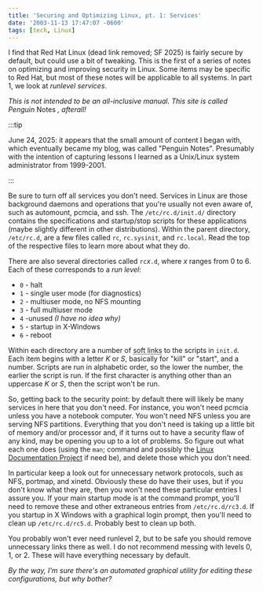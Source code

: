 ```yaml
---
title: 'Securing and Optimizing Linux, pt. 1: Services'
date: '2003-11-13 17:47:07 -0600'
tags: [tech, Linux]
---
```


I find that Red Hat Linux (dead link removed; SF 2025) is fairly
secure by default, but could use a bit of tweaking. This is the first of a
series of notes on optimizing and improving security in Linux. Some items may be
specific to Red Hat, but most of these notes will be applicable to all systems.
In part 1, we look at _runlevel services_.

<!-- truncate -->

_This is not intended to be an all-inclusive manual. This site is called
Penguin_ Notes _, afterall!_

:::tip

June 24, 2025: it appears that the small amount of content I began with, which
eventually became my blog, was called "Penguin Notes". Presumably with the
intention of capturing lessons I learned as a Unix/Linux system administrator from
1999-2001.

:::

Be sure to turn off all services you don't need. Services in Linux are those
  background daemons and operations that you're usually not even aware of, such
  as automount, pcmcia, and ssh. The `/etc/rc.d/init.d/` directory contains the
  specifications and startup/stop scripts for these applications (maybe slightly
  different in other distributions). Within the parent directory, `/etc/rc.d`,
  are a few files called `rc`, `rc.sysinit`, and `rc.local`. Read the top of the
  respective files to learn more about what they do.

There are also several directories called `rc`_x_`.d`, where _x_ ranges from 0
to 6. Each of these corresponds to a _run level_:

* `0` - halt
* `1` - single user mode (for diagnostics)
* `2` - multiuser mode, no NFS mounting
* `3` - full multiuser mode
* `4` -unused _(I have no idea why)_
* `5` - startup in X-Windows
* `6` - reboot

Within each directory are a number of <abbr title="also called shortcuts,
created with ln -s command">soft links</abbr> to the scripts in `init.d`.
Each item begins with a letter _K_ or _S_, basically for "kill" or
"start", and a number. Scripts are run in alphabetic order, so the
lower the number, the earlier the script is run. If the first character is
anything other than an uppercase  _K_ or _S_, then the script won't be run.

So, getting back to the security point: by default there will likely be many
services in here that you don't need. For instance, you won't need pcmcia unless
you have a notebook computer. You won't need NFS unless you are serving NFS
partitions. Everything that you don't need is taking up a little bit of memory
and/or processor and, if it turns out to have a security flaw of any kind, may
be opening you up to a lot of problems. So figure out what each one does (using
the `man`; command and possibly the [Linux Documentation
Project](https://www.tldp.org) if need be), and delete those which you don't
need.

In particular keep a look out for unnecessary network protocols, such as NFS,
portmap, and xinetd. Obviously these do have their uses, but if you don't know
what they are, then you won't need these particular entries I assure you. If
your main startup mode is at the command prompt, you'll need to remove these and
other extraneous entries from `/etc/rc.d/rc3.d`. If you startup in X Windows
with a graphical login prompt, then you'll need to clean up `/etc/rc.d/rc5.d`.
Probably best to clean up both.

You probably won't ever need runlevel 2, but to be safe you should remove
unnecessary links there as well. I do not recommend messing with levels 0, 1,
or 2. These will have everything necessary by default.

_By the way, I'm sure there's an automated graphical utility for editing these
configurations, but why bother?_
